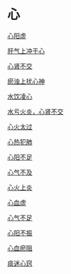 # 心[心阳虚](https://www.gmzyjc.com/search/result?wd=心阳虚)[肝气上冲于心](https://www.gmzyjc.com/search/result?wd=肝气上冲于心)[心肾不交](https://www.gmzyjc.com/search/result?wd=心肾不交)[瘀浊上扰心神](https://www.gmzyjc.com/search/result?wd=瘀浊上扰心神)[水饮凌心](https://www.gmzyjc.com/search/result?wd=水饮凌心)[水亏火炎，心肾不交](https://www.gmzyjc.com/search/result?wd=水亏火炎，心肾不交)[心火太过](https://www.gmzyjc.com/search/result?wd=心火太过)[心热犯肺](https://www.gmzyjc.com/search/result?wd=心热犯肺)[心阳不足](https://www.gmzyjc.com/search/result?wd=心阳不足)[心气不及](https://www.gmzyjc.com/search/result?wd=心气不及)[心火上炎](https://www.gmzyjc.com/search/result?wd=心火上炎)[心血虚](https://www.gmzyjc.com/search/result?wd=心血虚)[心气不足](https://www.gmzyjc.com/search/result?wd=心气不足)[心阳不振](https://www.gmzyjc.com/search/result?wd=心阳不振)[心血瘀阻 ](https://www.gmzyjc.com/search/result?wd=心血瘀阻 )[痰迷心窍](https://www.gmzyjc.com/search/result?wd=痰迷心窍)